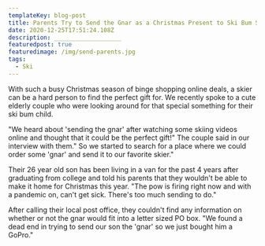 ```yaml
---
templateKey: blog-post
title: Parents Try to Send the Gnar as a Christmas Present to Ski Bum Son
date: 2020-12-25T17:51:24.108Z
description: ___________________
featuredpost: true
featuredimage: /img/send-parents.jpg
tags:
  - Ski
---
```

With such a busy Christmas season of binge shopping online deals, a skier can be a hard person to find the perfect gift for. We recently spoke to a cute elderly couple who were looking around for that special something for their ski bum child.



"We heard about 'sending the gnar' after watching some skiing videos online and thought that it could be the perfect gift!" The couple said in our interview with them." So we started to search for a place where we could order some 'gnar' and send it to our favorite skier."



Their 26 year old son has been living in a van for the past 4 years after graduating from college and told his parents that they wouldn't be able to make it home for Christmas this year. "The pow is firing right now and with a pandemic on, can't get sick. There's too much sending to do."



After calling their local post office, they couldn't find any information on whether or not the gnar would fit into a letter sized PO box. "We found a dead end in trying to send our son the 'gnar' so we just bought him a GoPro."
